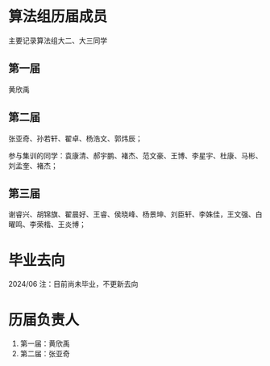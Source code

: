 # 算法组历届成员

主要记录算法组大二、大三同学

## 第一届

黄欣禹

## 第二届

张亚奇、孙若轩、翟卓、杨浩文、郭炜辰；

参与集训的同学：袁康清、郝宇鹏、褚杰、范文豪、王博、李星宇、杜康、马彬、刘孟奎、褚杰；

## 第三届

谢睿兴、胡锦旗、翟晨好、王睿、侯晓峰、杨景坤、刘臣轩、李姝佳，王文强、白曜鸣、李荣楷、王炎博；

# 毕业去向

2024/06 注：目前尚未毕业，不更新去向

# 历届负责人

1. 第一届：黄欣禹
2. 第二届：张亚奇
